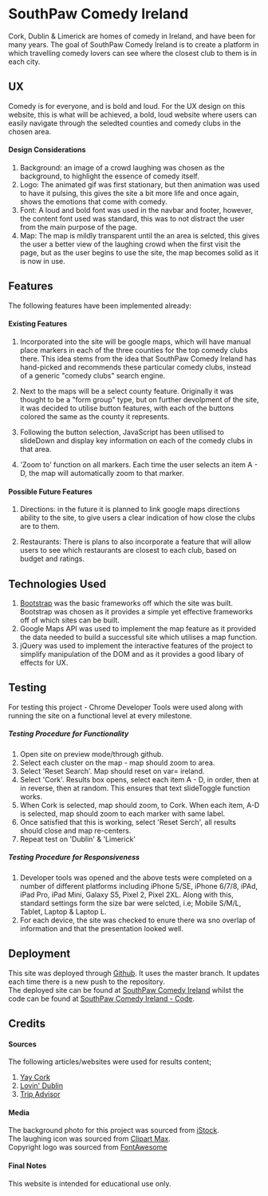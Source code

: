 # SouthPaw Comedy Ireland

Cork, Dublin & Limerick are homes of comedy in Ireland, 
and have been for many years. 
The goal of SouthPaw Comedy Ireland is to create a platform 
in which travelling comedy lovers can see where the closest club
to them is in each city.

## UX

Comedy is for everyone, and is bold and loud. For the UX design on this
website, this is what will be achieved, a bold, loud website where users can easily navigate through the 
seledted counties and comedy clubs in the chosen area.

#### Design Considerations

1. Background: an image of a crowd laughing was chosen as the background, to highlight the essence of comedy itself.
2. Logo: The animated gif was first stationary, but then animation was used to have it pulsing, this gives the site a bit more life and once again, shows the emotions that come with comedy.
3. Font: A loud and bold font was used in the navbar and footer, however, the content font used was standard, this was to not distract the user from the main purpose of the page.
4. Map: The map is mildly transparent until the an area is selcted, this gives the user a better view of the laughing crowd when the first visit the page, but as the user begins to use the site, the map becomes solid as it is now in use.


## Features

The following features have been implemented already:

#### Existing Features

1. Incorporated into the site will be google maps, which will have manual place markers
in each of the three counties for the top comedy clubs there. This idea stems from
the idea that SouthPaw Comedy Ireland has hand-picked and recommends these particular comedy clubs, instead 
of a generic "comedy clubs" search engine.

2. Next to the maps will be a select county feature. Originally it was thought to
be a "form group" type, but on further devolpment of the site, it was decided to utilise
button features, with each of the buttons colored the same as the county it represents.

3. Following the button selection, JavaScript has been utilised to slideDown and
display key information on each of the comedy clubs in that area.

4. 'Zoom to' function on all markers. Each time the user selects an item A - D, the map will automatically zoom to that marker.

#### Possible Future Features 

1. Directions: in the future it is planned to link google maps directions ability to
the site, to give users a clear indication of how close the clubs are to them.

2. Restaurants: There is plans to also incorporate a feature that will allow users
to see which restaurants are closest to each club, based on budget and ratings.

## Technologies Used

1. <a href="https://getbootstrap.com">Bootstrap</a> was the basic frameworks off which the site was built. Bootstrap was chosen as it provides a simple yet effective frameworks off of which sites can be built.
2. Google Maps API was used to implement the map feature as it provided the data needed to build a successful site which utilises a map function.
3. jQuery was used to implement the
interactive features of the project to simplify manipulation of the DOM and as it provides a good libary of effects for UX.

## Testing

For testing this project - Chrome Developer Tools were used along with running the site on a functional level at every milestone.
<br>
##### Testing Procedure for Functionality
1. Open site on preview mode/through github.
2. Select each cluster on the map - map should zoom to area.
3. Select 'Reset Search'. Map should reset on var= ireland.
4. Select 'Cork'. Results box opens, select each item A - D, in order, then at in reverse, then at random. This
ensures that text slideToggle function works.
5. When Cork is selected, map should zoom, to Cork. When each item, A-D is selected, map should
zoom to each marker with same label.
6. Once satisfied that this is working, select 'Reset Serch', all results should close and map re-centers.
7. Repeat test on 'Dublin' & 'Limerick'

##### Testing Procedure for Responsiveness
1. Developer tools was opened and the above tests were completed on a number  of different platforms including
iPhone 5/SE, iPhone 6/7/8, iPAd, iPad Pro, iPad Mini, Galaxy S5, Pixel 2, Pixel 2XL. Along with this, standard settings form the size bar were selcted, i.e;
Mobile S/M/L, Tablet, Laptop & Laptop L.
2. For each device, the site was checked to enure there wa sno overlap of information and that the presentation looked well.

## Deployment

This site was deployed through <a href="https://github.com">Github</a>. It uses the master branch. It updates each time there is a new push to the repository.
<br>
The deployed site can be found at <a href="https://seabhac-94.github.io/southpaw_comedy/">SouthPaw Comedy Ireland</a> whilst the code can be found at 
<a href="https://github.com/Seabhac-94/southpaw_comedy">SouthPaw Comedy Ireland - Code</a>.


## Credits

#### Sources
The following articles/websites were used for results content;
1. <a href="https://www.yaycork.ie/need-a-laugh-here-are-4-of-the-best-comedy-clubs-in-cork/">Yay Cork</a>
2. <a href="https://lovindublin.com/feature/here-are-9-of-the-best-comedy-nights-in-dublin">Lovin' Dublin</a>
3. <a href="https://www.tripadvisor.ie">Trip Advisor</a>

#### Media

The background photo for this project was sourced from <a href="https://www.istockphoto.com/ie/photos/laughing-crowd?mediatype=photography&phrase=laughing%20crowd&sort=mostpopular">iStock</a>.
<br>
The laughing icon was sourced from <a href="https://www.clipartmax.com/max/m2i8H7b1m2G6H7b1/">Clipart Max</a>.
<br>
Copyright logo was sourced from <a href="https://fontawesome.com">FontAwesome</a>

#### Final Notes
This website is intended for educational use only.